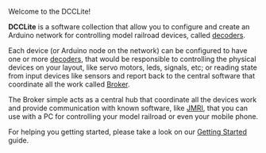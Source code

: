 Welcome to the DCCLite!

**DCCLite** is a software collection that allow you to configure and create an Arduino network for controlling model railroad devices, called [decoders](decoders.md).

Each device (or Arduino node on the network) can be configured to have one or more [decoders](decoders.md), that would be responsible to controlling the physical devices on your layout, like servo motors, leds, signals, etc; or reading state from input devices like sensors and report back to the central software that coordinate all the work called [Broker](broker.md).

The Broker simple acts as a central hub that coordinate all the devices work and provide communication with known software, like [JMRI](https://www.jmri.org/), that you can use with a PC for controlling your model railroad or even your mobile phone.

For helping you getting started, please take a look on our [Getting Started](getting_started.md) guide.
